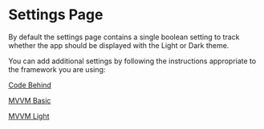 # Settings Page

By default the settings page contains a single boolean setting to track whether the app should be displayed with the Light or Dark theme.

You can add additional settings by following the instructions appropriate to the framework you are using:

[Code Behind](./settings-codebehind.md)

[MVVM Basic](./settings-mvvmbasic.md)

[MVVM Light](./settings-mvvmlight.md)

